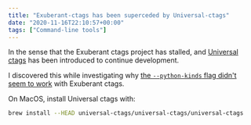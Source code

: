 ```yaml
---
title: "Exuberant-ctags has been superceded by Universal-ctags"
date: "2020-11-16T22:10:57+00:00"
tags: ["Command-line tools"]
---
```


In the sense that the Exuberant ctags project has stalled, and [Universal
ctags](https://docs.ctags.io/en/latest/index.html) has been introduced to
continue development.

I discovered this while investigating why [the `--python-kinds` flag didn't seem
to work](https://stackoverflow.com/questions/46203565/exuberant-ctags-ignores-python-kinds-option) with Exuberant ctags.

On MacOS, install Universal ctags with:

```bash
brew install --HEAD universal-ctags/universal-ctags/universal-ctags
```
